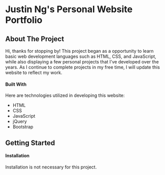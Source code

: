 # Justin Ng's Personal Website Portfolio

## About The Project
Hi, thanks for stopping by!
This project began as a opportunity to learn basic web development languages such as HTML, CSS, and JavaScript, while also displaying a few personal projects that I've developed over the years. As I continue to complete projects in my free time, I will update this website to reflect my work.

#### Built With
Here are technologies utilized in developing this website:
- HTML
- CSS
- JavaScript
- jQuery
- Bootstrap

## Getting Started

#### Installation
Installation is not necessary for this project.